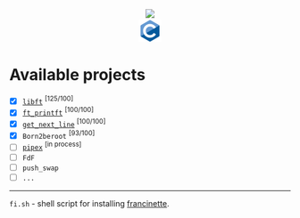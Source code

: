 
<div id="header" align="center">
  <a href="https://42berlin.de">
    <img src="https://imgs.search.brave.com/jpNXMdgJ3R9pu-9uya0UyEx_CnxTifc_RwYrFaxBQug/rs:fit:860:0:0/g:ce/aHR0cHM6Ly91cGxv/YWQud2lraW1lZGlh/Lm9yZy93aWtpcGVk/aWEvY29tbW9ucy84/LzhkLzQyX0xvZ28u/c3Zn.svg" width="150"/>
  </a>
</div>

<div align="center">
  <a href="https://www.cprogramming.com/" target="_blank" rel="noreferrer"> <img src="https://raw.githubusercontent.com/devicons/devicon/master/icons/c/c-original.svg" alt="The Language of Gods" width="40" height="40"/> </a>
</div>

# Available projects

- [x] [`libft`](https://github.com/tesla33io/42curriculum/tree/main/libft) <sup>\[125/100\]</sup>
- [x] [`ft_printft`](https://github.com/tesla33io/42curriculum/tree/main/ft_printf) <sup>\[100/100\]</sup>
- [x] [`get_next_line`](https://github.com/tesla33io/42curriculum/tree/main/get_next_line) <sup>\[100/100\]</sup>
- [x] `Born2beroot` <sup>\[93/100\]</sup>
- [ ] [`pipex`](https://github.com/tesla33io/pipex/) <sup>\[in process\]</sup>
- [ ] `FdF`
- [ ] `push_swap`
- [ ] `...`

---

`fi.sh` - shell script for installing [francinette](https://github.com/xicodomingues/francinette).
